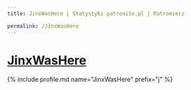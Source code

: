 ```yaml
---
title: JinxWasHere | Statystyki patronite.pl | Patromierz

permalink: /JinxWasHere
---
```


# [JinxWasHere](https://patronite.pl/JinxWasHere)

{% include profile.md name="JinxWasHere" prefix="j" %}
